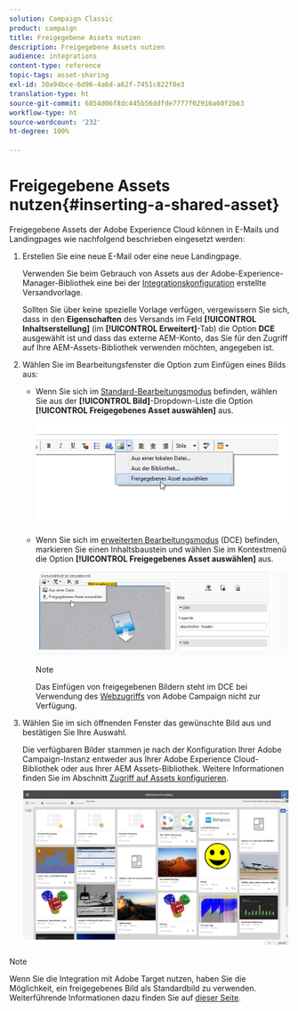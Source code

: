 ```yaml
---
solution: Campaign Classic
product: campaign
title: Freigegebene Assets nutzen
description: Freigegebene Assets nutzen
audience: integrations
content-type: reference
topic-tags: asset-sharing
exl-id: 30a94bce-6d96-4a6d-a62f-7451c822f0e3
translation-type: ht
source-git-commit: 6854d06f8dc445b56ddfde7777f02916a60f2b63
workflow-type: ht
source-wordcount: '232'
ht-degree: 100%

---
```


# Freigegebene Assets nutzen{#inserting-a-shared-asset}

Freigegebene Assets der Adobe Experience Cloud können in E-Mails und Landingpages wie nachfolgend beschrieben eingesetzt werden:

1. Erstellen Sie eine neue E-Mail oder eine neue Landingpage.

   Verwenden Sie beim Gebrauch von Assets aus der Adobe-Experience-Manager-Bibliothek eine bei der [Integrationskonfiguration](../../integrations/using/configuring-access-to-assets.md#integrating-with-aem-assets) erstellte Versandvorlage.

   Sollten Sie über keine spezielle Vorlage verfügen, vergewissern Sie sich, dass in den **Eigenschaften** des Versands im Feld **[!UICONTROL Inhaltserstellung]** (im **[!UICONTROL Erweitert]**-Tab) die Option **DCE** ausgewählt ist und dass das externe AEM-Konto, das Sie für den Zugriff auf Ihre AEM-Assets-Bibliothek verwenden möchten, angegeben ist.

1. Wählen Sie im Bearbeitungsfenster die Option zum Einfügen eines Bilds aus:

   * Wenn Sie sich im [Standard-Bearbeitungsmodus](../../delivery/using/defining-the-email-content.md#adding-images) befinden, wählen Sie aus der **[!UICONTROL Bild]**-Dropdown-Liste die Option **[!UICONTROL Freigegebenes Asset auswählen]** aus.

      ![](assets/dam_insert_image_standard.png)

   * Wenn Sie sich im [erweiterten Bearbeitungsmodus](../../web/using/about-campaign-html-editor.md) (DCE) befinden, markieren Sie einen Inhaltsbaustein und wählen Sie im Kontextmenü die Option **[!UICONTROL Freigegebenes Asset auswählen]** aus.

      ![](assets/dam_insert_image_dce.png)

      >[!NOTE]
      >
      >Das Einfügen von freigegebenen Bildern steht im DCE bei Verwendung des [Webzugriffs](../../platform/using/adobe-campaign-workspace.md#console-and-web-access) von Adobe Campaign nicht zur Verfügung.

1. Wählen Sie im sich öffnenden Fenster das gewünschte Bild aus und bestätigen Sie Ihre Auswahl.

   Die verfügbaren Bilder stammen je nach der Konfiguration Ihrer Adobe Campaign-Instanz entweder aus Ihrer Adobe Experience Cloud-Bibliothek oder aus Ihrer AEM Assets-Bibliothek. Weitere Informationen finden Sie im Abschnitt [Zugriff auf Assets konfigurieren](../../integrations/using/configuring-access-to-assets.md).

   ![](assets/dam_shared_image_selection.png)

>[!NOTE]
>
>Wenn Sie die Integration mit Adobe Target nutzen, haben Sie die Möglichkeit, ein freigegebenes Bild als Standardbild zu verwenden. Weiterführende Informationen dazu finden Sie auf [dieser Seite](../../integrations/using/integrating-with-adobe-target.md).

